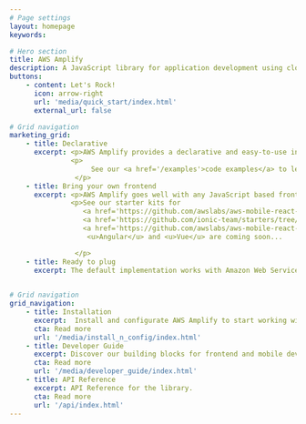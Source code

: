 ```yaml
---
# Page settings
layout: homepage
keywords:

# Hero section
title: AWS Amplify
description: A JavaScript library for application development using cloud services.
buttons:
    - content: Let's Rock!
      icon: arrow-right
      url: 'media/quick_start/index.html'
      external_url: false

# Grid navigation
marketing_grid:
    - title: Declarative
      excerpt: <p>AWS Amplify provides a declarative and easy-to-use interface across different categories of cloud operations.</p>
               <p>
                    See our <a href='/examples'>code examples</a> to learn how you can 'cloud-enable' your app in under 5 minutes.
                </p> 
    - title: Bring your own frontend 
      excerpt: <p>AWS Amplify goes well with any JavaScript based frontend worfklow, and React Native for mobile developers.</p> 
               <p>See our starter kits for  
                  <a href='https://github.com/awslabs/aws-mobile-react-sample'>React JS</a>, 
                  <a href='https://github.com/ionic-team/starters/tree/master/ionic-angular/official/aws'>Ionic</a>, and 
                  <a href='https://github.com/awslabs/aws-mobile-react-native-starter'>React Native</a>.
                   <u>Angular</u> and <u>Vue</u> are coming soon...   

                </p>
    - title: Ready to plug
      excerpt: The default implementation works with Amazon Web Services (AWS), but AWS Amplify is designed to be open and pluggable for any custom backends or services.

      
# Grid navigation
grid_navigation:
    - title: Installation
      excerpt:  Install and configurate AWS Amplify to start working with cloud services.
      cta: Read more
      url: '/media/install_n_config/index.html'
    - title: Developer Guide
      excerpt: Discover our building blocks for frontend and mobile developers.
      cta: Read more
      url: '/media/developer_guide/index.html'
    - title: API Reference
      excerpt: API Reference for the library.
      cta: Read more
      url: '/api/index.html'      
---
```

